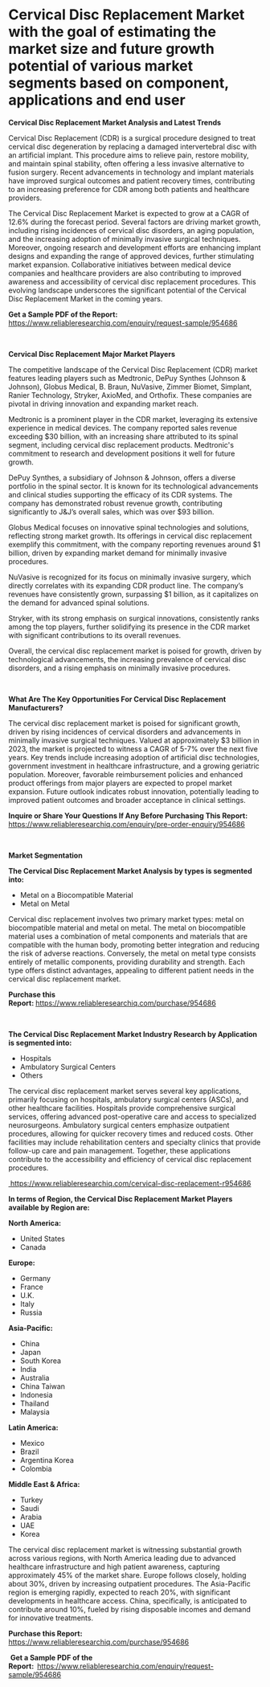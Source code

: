 <p><h1>Cervical Disc Replacement Market with the goal of estimating the market size and future growth potential of various market segments based on component, applications and end user</h1></p><p><strong>Cervical Disc Replacement Market Analysis and Latest Trends</strong></p>
<p><p>Cervical Disc Replacement (CDR) is a surgical procedure designed to treat cervical disc degeneration by replacing a damaged intervertebral disc with an artificial implant. This procedure aims to relieve pain, restore mobility, and maintain spinal stability, often offering a less invasive alternative to fusion surgery. Recent advancements in technology and implant materials have improved surgical outcomes and patient recovery times, contributing to an increasing preference for CDR among both patients and healthcare providers.</p><p>The Cervical Disc Replacement Market is expected to grow at a CAGR of 12.6% during the forecast period. Several factors are driving market growth, including rising incidences of cervical disc disorders, an aging population, and the increasing adoption of minimally invasive surgical techniques. Moreover, ongoing research and development efforts are enhancing implant designs and expanding the range of approved devices, further stimulating market expansion. Collaborative initiatives between medical device companies and healthcare providers are also contributing to improved awareness and accessibility of cervical disc replacement procedures. This evolving landscape underscores the significant potential of the Cervical Disc Replacement Market in the coming years.</p></p>
<p><strong>Get a Sample PDF of the Report:&nbsp;</strong> <a href="https://www.reliableresearchiq.com/enquiry/request-sample/954686?utm_campaign=104&utm_medium=2&utm_source=Github&utm_content=ia&utm_term=18042025&utm_id=cervical-disc-replacement">https://www.reliableresearchiq.com/enquiry/request-sample/954686</a></p>
<p>&nbsp;</p>
<p><strong>Cervical Disc Replacement Major Market Players</strong></p>
<p><p>The competitive landscape of the Cervical Disc Replacement (CDR) market features leading players such as Medtronic, DePuy Synthes (Johnson & Johnson), Globus Medical, B. Braun, NuVasive, Zimmer Biomet, Simplant, Ranier Technology, Stryker, AxioMed, and Orthofix. These companies are pivotal in driving innovation and expanding market reach.</p><p>Medtronic is a prominent player in the CDR market, leveraging its extensive experience in medical devices. The company reported sales revenue exceeding $30 billion, with an increasing share attributed to its spinal segment, including cervical disc replacement products. Medtronic's commitment to research and development positions it well for future growth.</p><p>DePuy Synthes, a subsidiary of Johnson & Johnson, offers a diverse portfolio in the spinal sector. It is known for its technological advancements and clinical studies supporting the efficacy of its CDR systems. The company has demonstrated robust revenue growth, contributing significantly to J&J’s overall sales, which was over $93 billion.</p><p>Globus Medical focuses on innovative spinal technologies and solutions, reflecting strong market growth. Its offerings in cervical disc replacement exemplify this commitment, with the company reporting revenues around $1 billion, driven by expanding market demand for minimally invasive procedures.</p><p>NuVasive is recognized for its focus on minimally invasive surgery, which directly correlates with its expanding CDR product line. The company’s revenues have consistently grown, surpassing $1 billion, as it capitalizes on the demand for advanced spinal solutions.</p><p>Stryker, with its strong emphasis on surgical innovations, consistently ranks among the top players, further solidifying its presence in the CDR market with significant contributions to its overall revenues.</p><p>Overall, the cervical disc replacement market is poised for growth, driven by technological advancements, the increasing prevalence of cervical disc disorders, and a rising emphasis on minimally invasive procedures.</p></p>
<p>&nbsp;</p>
<p><strong>What Are The Key Opportunities For Cervical Disc Replacement Manufacturers?</strong></p>
<p><p>The cervical disc replacement market is poised for significant growth, driven by rising incidences of cervical disorders and advancements in minimally invasive surgical techniques. Valued at approximately $3 billion in 2023, the market is projected to witness a CAGR of 5-7% over the next five years. Key trends include increasing adoption of artificial disc technologies, government investment in healthcare infrastructure, and a growing geriatric population. Moreover, favorable reimbursement policies and enhanced product offerings from major players are expected to propel market expansion. Future outlook indicates robust innovation, potentially leading to improved patient outcomes and broader acceptance in clinical settings.</p></p>
<p><strong>Inquire or Share Your Questions If Any Before Purchasing This Report:</strong> <a href="https://www.reliableresearchiq.com/enquiry/pre-order-enquiry/954686?utm_campaign=104&utm_medium=2&utm_source=Github&utm_content=ia&utm_term=18042025&utm_id=cervical-disc-replacement">https://www.reliableresearchiq.com/enquiry/pre-order-enquiry/954686</a></p>
<p>&nbsp;</p>
<p><strong>Market Segmentation</strong></p>
<p><strong>The Cervical Disc Replacement Market Analysis by types is segmented into:</strong></p>
<p><ul><li>Metal on a Biocompatible Material</li><li>Metal on Metal</li></ul></p>
<p><p>Cervical disc replacement involves two primary market types: metal on biocompatible material and metal on metal. The metal on biocompatible material uses a combination of metal components and materials that are compatible with the human body, promoting better integration and reducing the risk of adverse reactions. Conversely, the metal on metal type consists entirely of metallic components, providing durability and strength. Each type offers distinct advantages, appealing to different patient needs in the cervical disc replacement market.</p></p>
<p><strong>Purchase this Report:&nbsp;</strong><a href="https://www.reliableresearchiq.com/purchase/954686?utm_campaign=104&utm_medium=2&utm_source=Github&utm_content=ia&utm_term=18042025&utm_id=cervical-disc-replacement">https://www.reliableresearchiq.com/purchase/954686</a></p>
<p>&nbsp;</p>
<p><strong>The Cervical Disc Replacement Market Industry Research by Application is segmented into:</strong></p>
<p><ul><li>Hospitals</li><li>Ambulatory Surgical Centers</li><li>Others</li></ul></p>
<p><p>The cervical disc replacement market serves several key applications, primarily focusing on hospitals, ambulatory surgical centers (ASCs), and other healthcare facilities. Hospitals provide comprehensive surgical services, offering advanced post-operative care and access to specialized neurosurgeons. Ambulatory surgical centers emphasize outpatient procedures, allowing for quicker recovery times and reduced costs. Other facilities may include rehabilitation centers and specialty clinics that provide follow-up care and pain management. Together, these applications contribute to the accessibility and efficiency of cervical disc replacement procedures.</p></p>
<p><a href="https://www.reliableresearchiq.com/cervical-disc-replacement-r954686?utm_campaign=104&utm_medium=2&utm_source=Github&utm_content=ia&utm_term=18042025&utm_id=cervical-disc-replacement">&nbsp;https://www.reliableresearchiq.com/cervical-disc-replacement-r954686</a></p>
<p><strong>In terms of Region, the Cervical Disc Replacement Market Players available by Region are:</strong></p>
<p>
    <p> <strong> North America: </strong>
        <ul>
            <li>United States</li>
            <li>Canada</li>
        </ul>
        </p> 
    <p> <strong> Europe: </strong>
        <ul>
            <li>Germany</li>
            <li>France</li>
            <li>U.K.</li>
            <li>Italy</li>
            <li>Russia</li>
        </ul>
        </p> 
    <p> <strong> Asia-Pacific: </strong>
        <ul>
            <li>China</li>
            <li>Japan</li>
            <li>South Korea</li>
            <li>India</li>
            <li>Australia</li>
            <li>China Taiwan</li>
            <li>Indonesia</li>
            <li>Thailand</li>
            <li>Malaysia</li>
        </ul>
        </p> 
    <p> <strong> Latin America: </strong>
        <ul>
            <li>Mexico</li>
            <li>Brazil</li>
            <li>Argentina Korea</li>
            <li>Colombia</li>
        </ul>
        </p> 
    <p> <strong> Middle East & Africa: </strong>
        <ul>
            <li>Turkey</li>
            <li>Saudi</li>
            <li>Arabia</li>
            <li>UAE</li>
            <li>Korea</li>
        </ul>
    </p>
    </p>
<p><p>The cervical disc replacement market is witnessing substantial growth across various regions, with North America leading due to advanced healthcare infrastructure and high patient awareness, capturing approximately 45% of the market share. Europe follows closely, holding about 30%, driven by increasing outpatient procedures. The Asia-Pacific region is emerging rapidly, expected to reach 20%, with significant developments in healthcare access. China, specifically, is anticipated to contribute around 10%, fueled by rising disposable incomes and demand for innovative treatments.</p></p>
<p><strong>Purchase this Report: </strong><a href="https://www.reliableresearchiq.com/purchase/954686?utm_campaign=104&utm_medium=2&utm_source=Github&utm_content=ia&utm_term=18042025&utm_id=cervical-disc-replacement">https://www.reliableresearchiq.com/purchase/954686</a></p>
<p>&nbsp;<strong>Get a Sample PDF of the Report:&nbsp;&nbsp;</strong><a href="https://www.reliableresearchiq.com/enquiry/request-sample/954686?utm_campaign=104&utm_medium=2&utm_source=Github&utm_content=ia&utm_term=18042025&utm_id=cervical-disc-replacement">https://www.reliableresearchiq.com/enquiry/request-sample/954686</a></p>
<p><strong></strong></p>
<p><p></p><p></p><p></p></p>